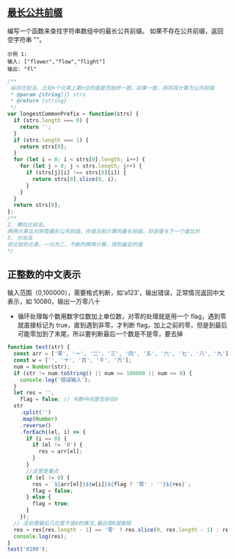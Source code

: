 ## [最长公共前缀](https://leetcode-cn.com/problems/longest-common-prefix/)

编写一个函数来查找字符串数组中的最长公共前缀。
如果不存在公共前缀，返回空字符串 ""。

```
示例 1:
输入: ["flower","flow","flight"]
输出: "fl"
```

```javascript
/**
 纵向比较法，比较n个元素上第n位的值是否始终一致，如果一致，则将其计算为公共前缀
 * @param {string[]} strs
 * @return {string}
 */
var longestCommonPrefix = function(strs) {
  if (strs.length === 0) {
    return '';
  }
  if (strs.length === 1) {
    return strs[0];
  }
  for (let i = 0; i < strs[0].length; i++) {
    for (let j = 0; j < strs.length; j++) {
      if (strs[j][i] !== strs[0][i]) {
        return strs[0].slice(0, i);
      }
    }
  }
  return strs[0];
};
/**
2. 横向比较法。
两两元素比对获取最长公共前缀，存储当前计算的最长前缀，将该值与下一个值比对
3. 分治法
将比较的元素，一分为二，不断的两两计算，得到最后的值
*/
```

## 正整数的中文表示

输入范围（0,100000），需要格式判断，如‘a123’，输出错误，正常情况返回中文表示，如 10080，输出一万零八十

- 循环处理每个数用数字位数加上单位数，对零的处理就是用一个 flag，遇到零就直接标记为 true，直到遇到非零，才判断 flag，加上之前的零，但是到最后可能零加到了末尾，所以要判断最后一个数是不是零，要去掉

```javascript
function test(str) {
  const arr = ['零', '一', '二', '三', '四', '五', '六', '七', '八', '九'];
  const w = ['', '十', '百', '千', '万'];
  num = Number(str);
  if (str != num.toString() || num >= 100000 || num <= 0) {
    console.log('错误输入');
  }
  let res = '',
    flag = false; // 判断中间是否存在0
  str
    .split('')
    .map(Number)
    .reverse()
    .forEach((el, i) => {
      if (i == 0) {
        if (el != '0') {
          res = arr[el];
        }
      }
      //这里是重点
      if (el != 0) {
        res = `${arr[el]}${w[i]}${flag ? '零' : ''}${res}`;
        flag = false;
      } else {
        flag = true;
      }
    });
  // 没处理最后几位是不是0的情况,最后是0就删除
  res = res[res.length - 1] == '零' ? res.slice(0, res.length - 1) : res;
  console.log(res);
}
test('0100');
```
